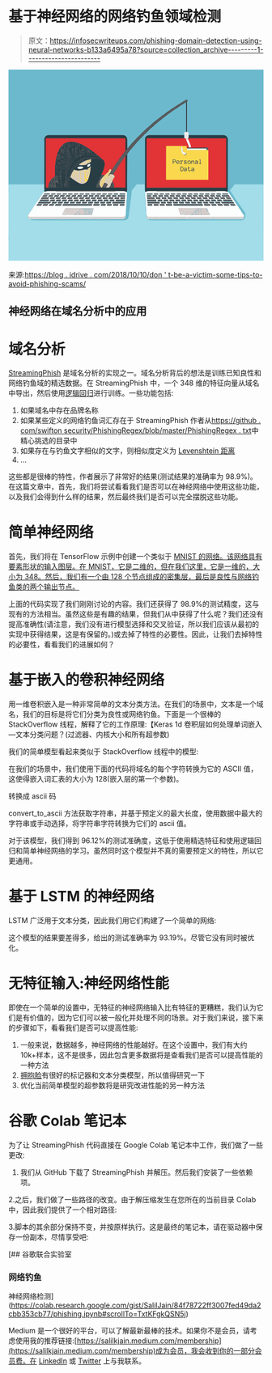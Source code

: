 # 基于神经网络的网络钓鱼领域检测

> 原文：<https://infosecwriteups.com/phishing-domain-detection-using-neural-networks-b133a6495a78?source=collection_archive---------1----------------------->

![](img/0f475ad814319ad9da9221f53a587ff3.png)

来源:[https://blog . idrive . com/2018/10/10/don ' t-be-a-victim-some-tips-to-avoid-phishing-scams/](https://blog.idrive.com/2018/10/10/dont-be-a-victim-some-tips-to-avoid-phishing-scams/)

## 神经网络在域名分析中的应用

# 域名分析

[StreamingPhish](https://github.com/wesleyraptor/streamingphish/) 是域名分析的实现之一。域名分析背后的想法是训练已知良性和网络钓鱼域的精选数据。在 StreamingPhish 中，一个 348 维的特征向量从域名中导出，然后使用[逻辑回归](https://scikit-learn.org/stable/modules/generated/sklearn.linear_model.LogisticRegression.html)进行训练。一些功能包括:

1.  如果域名中存在品牌名称
2.  如果某些定义的网络钓鱼词汇存在于 StreamingPhish 作者从[https://github . com/swifton security/PhishingRegex/blob/master/PhishingRegex . txt](https://github.com/SwiftOnSecurity/PhishingRegex/blob/master/PhishingRegex.txt)中精心挑选的目录中
3.  如果存在与钓鱼文字相似的文字，则相似度定义为 [Levenshtein 距离](https://en.wikipedia.org/wiki/Levenshtein_distance)
4.  …

这些都是很棒的特性，作者展示了非常好的结果(测试结果的准确率为 98.9%)。在这篇文章中，首先，我们将尝试看看我们是否可以在神经网络中使用这些功能，以及我们会得到什么样的结果，然后最终我们是否可以完全摆脱这些功能。

# 简单神经网络

首先，我们将在 TensorFlow 示例中创建一个类似于 [MNIST 的网络。该网络具有要素形状的输入图层。在 MNIST，它是二维的，但在我们这里，它是一维的，大小为 348。然后，我们有一个由 128 个节点组成的密集层，最后是良性与网络钓鱼类的两个输出节点。](https://www.tensorflow.org/datasets/keras_example#step_2_create_and_train_the_model)

上面的代码实现了我们刚刚讨论的内容。我们还获得了 98.9%的测试精度，这与现有的方法相当。虽然这些是有趣的结果，但我们从中获得了什么呢？我们还没有提高准确性(请注意，我们没有进行模型选择和交叉验证，所以我们应该从最初的实现中获得结果，这是有保留的。)或去掉了特性的必要性。因此，让我们去掉特性的必要性，看看我们的进展如何？

# 基于嵌入的卷积神经网络

用一维卷积嵌入是一种非常简单的文本分类方法。在我们的场景中，文本是一个域名，我们的目标是将它们分类为良性或网络钓鱼。下面是一个很棒的 StackOverflow 线程，解释了它的工作原理:【Keras 1d 卷积层如何处理单词嵌入—文本分类问题？(过滤器、内核大小和所有超参数)

我们的简单模型看起来类似于 StackOverflow 线程中的模型:

在我们的场景中，我们使用下面的代码将域名的每个字符转换为它的 ASCII 值，这使得嵌入词汇表的大小为 128(嵌入层的第一个参数)。

转换成 ascii 码

convert_to_ascii 方法获取字符串，并基于预定义的最大长度，使用数据中最大的字符串或手动选择，将字符串字符转换为它们的 ascii 值。

对于该模型，我们得到 96.12%的测试准确度，这低于使用精选特征和使用逻辑回归和简单神经网络的学习。虽然同时这个模型并不真的需要预定义的特性，所以它更通用。

# 基于 LSTM 的神经网络

LSTM 广泛用于文本分类，因此我们用它们构建了一个简单的网络:

这个模型的结果要差得多，给出的测试准确率为 93.19%。尽管它没有同时被优化。

# 无特征输入:神经网络性能

即使在一个简单的设置中，无特征的神经网络输入比有特征的更糟糕，我们认为它们是有价值的，因为它们可以被一般化并处理不同的场景。对于我们来说，接下来的步骤如下，看看我们是否可以提高性能:

1.  一般来说，数据越多，神经网络的性能越好。在这个设置中，我们有大约 10k+样本，这不是很多，因此包含更多数据将是查看我们是否可以提高性能的一种方法
2.  [拥抱脸](https://huggingface.co/)有很好的标记器和文本分类模型，所以值得研究一下
3.  优化当前简单模型的超参数将是研究改进性能的另一种方法

# 谷歌 Colab 笔记本

为了让 StreamingPhish 代码直接在 Google Colab 笔记本中工作，我们做了一些更改:

1.  我们从 GitHub 下载了 StreamingPhish 并解压。然后我们安装了一些依赖项。

2.之后，我们做了一些路径的改变。由于解压缩发生在您所在的当前目录 Colab 中，因此我们提供了一个相对路径:

3.脚本的其余部分保持不变，并按原样执行。这是最终的笔记本，请在驱动器中保存一份副本，尽情享受吧:

[](https://colab.research.google.com/gist/SalilJain/84f78722ff3007fed49da2cbb353cb77/phishing.ipynb#scrollTo=TxtKFgkQSN5j) [## 谷歌联合实验室

### 网络钓鱼

神经网络检测](https://colab.research.google.com/gist/SalilJain/84f78722ff3007fed49da2cbb353cb77/phishing.ipynb#scrollTo=TxtKFgkQSN5j) 

Medium 是一个很好的平台，可以了解最新最棒的技术。如果你不是会员，请考虑使用我的推荐链接:[https://salilkjain.medium.com/membership](https://salilkjain.medium.com/membership)成为会员，我会收到你的一部分会员费。在 [LinkedIn](https://www.linkedin.com/in/jainsalil/) 或 [Twitter](https://twitter.com/stridefrodo) 上与我联系。